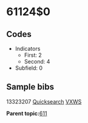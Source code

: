 # 61124$0

## Codes

-   Indicators
    -   First: 2
    -   Second: 4
-   Subfield: 0

## Sample bibs

13323207 [Quicksearch](https://search.library.yale.edu/catalog/13323207) [VXWS](http://prodorbis.library.yale.edu:7014/vxws/GetHoldingsService?bibId=13323207)

**Parent topic:**[611](../../tags/611/611.md)

